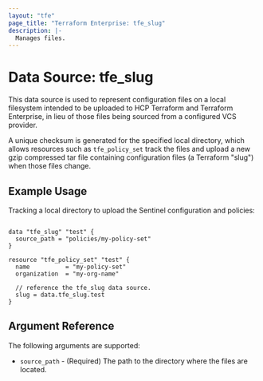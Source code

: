 ```yaml
---
layout: "tfe"
page_title: "Terraform Enterprise: tfe_slug"
description: |-
  Manages files.
---
```

# Data Source: tfe_slug

This data source is used to represent configuration files on a local filesystem
intended to be uploaded to HCP Terraform and Terraform Enterprise, in lieu of those files being
sourced from a configured VCS provider.

A unique checksum is generated for the specified local directory, which allows
resources such as `tfe_policy_set` track the files and upload a new gzip compressed
tar file containing configuration files (a Terraform "slug") when those files change.

## Example Usage

Tracking a local directory to upload the Sentinel configuration and policies:

```hcl

data "tfe_slug" "test" {
  source_path = "policies/my-policy-set"
}

resource "tfe_policy_set" "test" {
  name          = "my-policy-set"
  organization  = "my-org-name"

  // reference the tfe_slug data source.
  slug = data.tfe_slug.test
}
```

## Argument Reference

The following arguments are supported:

* `source_path` - (Required) The path to the directory where the files are located.
